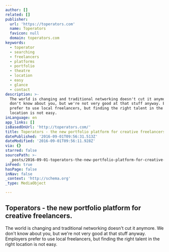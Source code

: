 ```yaml
---
author: []
related: []
publisher:
  url: 'https://toperators.com'
  name: Toperators
  favicon: null
  domain: toperators.com
keywords:
  - toperator
  - searching
  - freelancers
  - platforms
  - portfolio
  - theatre
  - location
  - easy
  - glance
  - contact
description: >-
  The world is changing and traditional networking doesn't cut it anymore. We
  don't know about you, but we're not very good at that stuff anyway. Employers
  prefer to use local freelancers, but finding the right talent in the right
  location is not easy.
inLanguage: en
app_links: []
isBasedOnUrl: 'http://toperators.com/'
title: Toperators - the new portfolio platform for creative freelancers.
datePublished: '2016-09-01T09:56:31.513Z'
dateModified: '2016-09-01T09:56:11.928Z'
via: {}
starred: false
sourcePath: >-
  _posts/2016-09-01-toperators-the-new-portfolio-platform-for-creative-freelan.md
inFeed: true
hasPage: false
inNav: false
_context: 'http://schema.org'
_type: MediaObject

---
```

<article style=""><h1>Toperators - the new portfolio platform for creative freelancers.</h1><p>The world is changing and traditional networking doesn't cut it anymore. We don't know about you, but we're not very good at that stuff anyway. Employers prefer to use local freelancers, but finding the right talent in the right location is not easy.</p></article>